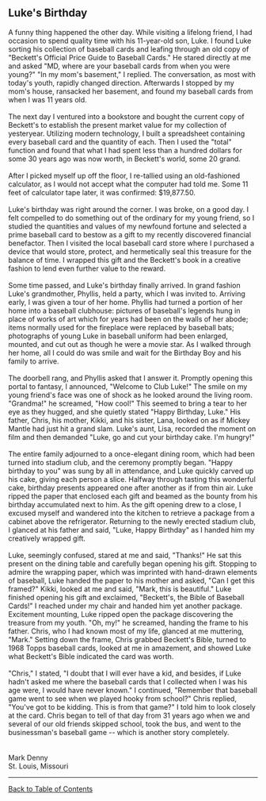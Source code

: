 <HTML>

<HEAD>
<LINK rel="stylesheet" type="text/css" href="../bi_styles.css" title="Baseball Ink Styles">
<TITLE>Baseball Ink - Vol. 1, No. 1 - June 2000 - Luke's Birthday</TITLE>
<META NAME="ROBOTS" CONTENT="NOINDEX, NOFOLLOW">
</HEAD>

<BODY>
<H2>Luke's Birthday</H2>
A funny thing happened the other day.  While visiting a lifelong friend, I had occasion to spend quality time with his 11-year-old son, Luke.  I found Luke sorting his collection of baseball cards and leafing through an old copy of "Beckett's Official Price Guide to Baseball Cards."  He stared directly at me and asked "MD, where are your baseball cards from when you were young?"  "In my mom's basement," I replied.  The conversation, as most with today's youth, rapidly changed direction.  Afterwards I stopped by my mom's house, ransacked her basement, and found my baseball cards from when I was 11 years old.
<BR>
<BR>
The next day I ventured into a bookstore and bought the current copy of Beckett's to establish the present market value for my collection of yesteryear.  Utilizing modern technology, I built a spreadsheet containing every baseball card and the quantity of each.  Then I used the "total" function and found that what I had spent less than a hundred dollars for some 30 years ago was now worth, in Beckett's world, some 20 grand.
<BR>
<BR>
After I picked myself up off the floor, I re-tallied using an old-fashioned calculator, as I would not accept what the computer had told me.  Some 11 feet of calculator tape later, it was confirmed:  $19,877.50.
<BR>
<BR>
Luke's birthday was right around the corner.  I was broke, on a good day.  I felt compelled to do something out of the ordinary for my young friend, so I studied the quantities and values of my newfound fortune and selected a prime baseball card to bestow as a gift to my recently discovered financial benefactor.  Then I visited the local baseball card store where I purchased a device that would store, protect, and hermetically seal this treasure for the balance of time.  I wrapped this gift and the Beckett's book in a creative fashion to lend even further value to the reward.
<BR>
<BR>
Some time passed, and Luke's birthday finally arrived.  In grand fashion Luke's grandmother, Phyllis, held a party, which I was invited to.  Arriving early, I was given a tour of her home.  Phyllis had turned a portion of her home into a baseball clubhouse: pictures of baseball's legends hung in place of works of art which for years had been on the walls of her abode; items normally used for the fireplace were replaced by baseball bats; photographs of young Luke in baseball uniform had been enlarged, mounted, and cut out as though he were a movie star.  As I walked through her home, all I could do was smile and wait for the Birthday Boy and his family to arrive.
<BR>
<BR>
The doorbell rang, and Phyllis asked that I answer it.  Promptly opening this portal to fantasy, I announced, "Welcome to Club Luke!"  The smile on my young friend's face was one of shock as he looked around the living room.  "Grandma!" he screamed, "How cool!"  This seemed to bring a tear to her eye as they hugged, and she quietly stated "Happy Birthday, Luke."  His father, Chris, his mother, Kikki, and his sister, Lana, looked on as if Mickey Mantle had just hit a grand slam.  Luke's aunt, Lisa, recorded the moment on film and then demanded "Luke, go and cut your birthday cake. I'm hungry!"  
<BR>
<BR>
The entire family adjourned to a once-elegant dining room, which had been turned into stadium club, and the ceremony promptly began.  "Happy birthday to you" was sung by all in attendance, and Luke quickly carved up his cake, giving each person a slice.  Halfway through tasting this wonderful cake, birthday presents appeared one after another as if from thin air.  Luke ripped the paper that enclosed each gift and beamed as the bounty from his birthday accumulated next to him.  As the gift opening drew to a close, I excused myself and wandered into the kitchen to retrieve a package from a cabinet above the refrigerator.  Returning to the newly erected stadium club, I glanced at his father and said, "Luke, Happy Birthday" as I handed him my creatively wrapped gift.  
<BR>
<BR>
Luke, seemingly confused, stared at me and said, "Thanks!"  He sat this present on the dining table and carefully began opening his gift.  Stopping to admire the wrapping paper, which was imprinted with hand-drawn elements of baseball, Luke handed the paper to his mother and asked, "Can I get this framed?"  Kikki, looked at me and said, "Mark, this is beautiful."  Luke finished opening his gift and exclaimed, "Beckett's, the Bible of Baseball Cards!"  I reached under my chair and handed him yet another package. Excitement mounting, Luke ripped open the package discovering the treasure from my youth.  "Oh, my!" he screamed, handing the frame to his father.  Chris, who I had known most of my life, glanced at me muttering, "Mark."  Setting down the frame, Chris grabbed Beckett's Bible, turned to 1968 Topps baseball cards, looked at me in amazement, and showed Luke what Beckett's Bible indicated the card was worth.
<BR>
<BR>
"Chris," I stated, "I doubt that I will ever have a kid, and besides, if Luke hadn't asked me where the baseball cards that I collected when I was his age were, I would have never known." I continued, "Remember that baseball game went to see when we played hooky from school?" Chris replied, "You've got to be kidding.  This is from that game?"  I told him to look closely at the card.  Chris began to tell of that day from 31 years ago when we and several of our old friends skipped school, took the bus, and went to the businessman's baseball game -- which is another story completely.
<BR>
<BR>
<BR>
Mark Denny<BR>
St. Louis, Missouri<BR>

<HR>
<A HREF="bi_vol_1_no_1_home.html" CLASS="BaseballInk" TARGET="fraViewFrame">Back to Table of Contents</A><BR>
</BODY>

</HTML>
